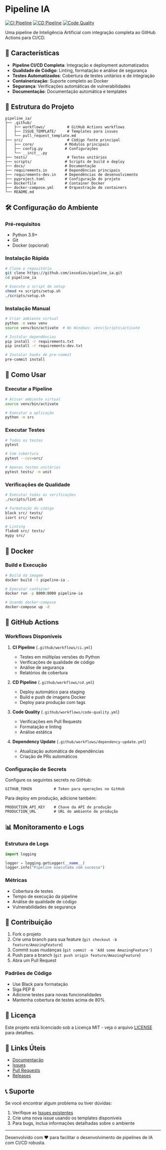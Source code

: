 # Pipeline IA

[![CI Pipeline](https://github.com/iesodias/pipeline_ia/actions/workflows/ci.yml/badge.svg)](https://github.com/iesodias/pipeline_ia/actions/workflows/ci.yml)
[![CD Pipeline](https://github.com/iesodias/pipeline_ia/actions/workflows/cd.yml/badge.svg)](https://github.com/iesodias/pipeline_ia/actions/workflows/cd.yml)
[![Code Quality](https://github.com/iesodias/pipeline_ia/actions/workflows/code-quality.yml/badge.svg)](https://github.com/iesodias/pipeline_ia/actions/workflows/code-quality.yml)

Uma pipeline de Inteligência Artificial com integração completa ao GitHub Actions para CI/CD.

## 🚀 Características

- **Pipeline CI/CD Completa**: Integração e deployment automatizados
- **Qualidade de Código**: Linting, formatação e análise de segurança
- **Testes Automatizados**: Cobertura de testes unitários e de integração
- **Containerização**: Suporte completo ao Docker
- **Segurança**: Verificações automáticas de vulnerabilidades
- **Documentação**: Documentação automática e templates

## 📁 Estrutura do Projeto

```
pipeline_ia/
├── .github/
│   ├── workflows/          # GitHub Actions workflows
│   ├── ISSUE_TEMPLATE/     # Templates para issues
│   └── pull_request_template.md
├── src/                    # Código fonte principal
│   ├── core/              # Módulos principais
│   ├── config.py          # Configurações
│   └── __init__.py
├── tests/                  # Testes unitários
├── scripts/               # Scripts de build e deploy
├── docs/                  # Documentação
├── requirements.in        # Dependências principais
├── requirements-dev.in    # Dependências de desenvolvimento
├── pyproject.toml         # Configuração do projeto
├── Dockerfile             # Container Docker
├── docker-compose.yml     # Orquestração de containers
└── README.md
```

## 🛠️ Configuração do Ambiente

### Pré-requisitos

- Python 3.9+
- Git
- Docker (opcional)

### Instalação Rápida

```bash
# Clone o repositório
git clone https://github.com/iesodias/pipeline_ia.git
cd pipeline_ia

# Execute o script de setup
chmod +x scripts/setup.sh
./scripts/setup.sh
```

### Instalação Manual

```bash
# Criar ambiente virtual
python -m venv venv
source venv/bin/activate  # No Windows: venv\Scripts\activate

# Instalar dependências
pip install -r requirements.txt
pip install -r requirements-dev.txt

# Instalar hooks de pre-commit
pre-commit install
```

## 🚀 Como Usar

### Executar a Pipeline

```bash
# Ativar ambiente virtual
source venv/bin/activate

# Executar a aplicação
python -m src
```

### Executar Testes

```bash
# Todos os testes
pytest

# Com cobertura
pytest --cov=src/

# Apenas testes unitários
pytest tests/ -m unit
```

### Verificações de Qualidade

```bash
# Executar todas as verificações
./scripts/lint.sh

# Formatação do código
black src/ tests/
isort src/ tests/

# Linting
flake8 src/ tests/
mypy src/
```

## 🐳 Docker

### Build e Execução

```bash
# Build da imagem
docker build -t pipeline-ia .

# Executar container
docker run -p 8000:8000 pipeline-ia

# Usando docker-compose
docker-compose up -d
```

## 🔄 GitHub Actions

### Workflows Disponíveis

1. **CI Pipeline** (`.github/workflows/ci.yml`)
   - Testes em múltiplas versões do Python
   - Verificações de qualidade de código
   - Análise de segurança
   - Relatórios de cobertura

2. **CD Pipeline** (`.github/workflows/cd.yml`)
   - Deploy automático para staging
   - Build e push de imagens Docker
   - Deploy para produção com tags

3. **Code Quality** (`.github/workflows/code-quality.yml`)
   - Verificações em Pull Requests
   - Formatação e linting
   - Análise estática

4. **Dependency Update** (`.github/workflows/dependency-update.yml`)
   - Atualização automática de dependências
   - Criação de PRs automáticos

### Configuração de Secrets

Configure os seguintes secrets no GitHub:

```
GITHUB_TOKEN          # Token para operações no GitHub
```

Para deploy em produção, adicione também:

```
PRODUCTION_API_KEY    # Chave da API de produção
PRODUCTION_URL        # URL do ambiente de produção
```

## 📊 Monitoramento e Logs

### Estrutura de Logs

```python
import logging

logger = logging.getLogger(__name__)
logger.info("Pipeline executada com sucesso")
```

### Métricas

- Cobertura de testes
- Tempo de execução da pipeline
- Análise de qualidade de código
- Vulnerabilidades de segurança

## 🤝 Contribuição

1. Fork o projeto
2. Crie uma branch para sua feature (`git checkout -b feature/AmazingFeature`)
3. Commit suas mudanças (`git commit -m 'Add some AmazingFeature'`)
4. Push para a branch (`git push origin feature/AmazingFeature`)
5. Abra um Pull Request

### Padrões de Código

- Use Black para formatação
- Siga PEP 8
- Adicione testes para novas funcionalidades
- Mantenha cobertura de testes acima de 80%

## 📝 Licença

Este projeto está licenciado sob a Licença MIT - veja o arquivo [LICENSE](LICENSE) para detalhes.

## 🔗 Links Úteis

- [Documentação](docs/)
- [Issues](https://github.com/iesodias/pipeline_ia/issues)
- [Pull Requests](https://github.com/iesodias/pipeline_ia/pulls)
- [Releases](https://github.com/iesodias/pipeline_ia/releases)

## 📞 Suporte

Se você encontrar algum problema ou tiver dúvidas:

1. Verifique as [Issues existentes](https://github.com/iesodias/pipeline_ia/issues)
2. Crie uma nova issue usando os templates disponíveis
3. Para bugs, inclua informações detalhadas sobre o ambiente

---

Desenvolvido com ❤️ para facilitar o desenvolvimento de pipelines de IA com CI/CD robusta.
